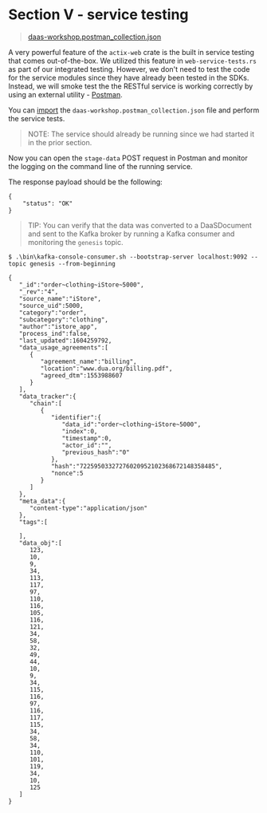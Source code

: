 # Section V - service testing

> [daas-workshop.postman\_collection.json](https://github.com/dsietz/daas-workshop/blob/master/rust-daas/tests/postman/daas-workshop.postman_collection.json)

A very powerful feature of the `actix-web` crate is the built in service testing that comes out-of-the-box. We utilized this feature in `web-service-tests.rs` as part of our integrated testing. However, we don't need to test the code for the service modules since they have already been tested in the SDKs. Instead, we will smoke test the the RESTful service is working correctly by using an external utility - [Postman](https://github.com/dsietz/daas-workshop/tree/4242659a82c3d0bb5f75f091e77cac8ea4a369c2/docs/reference-postman.md).

You can [import](https://learning.getpostman.com/docs/postman/collections/data_formats/#importing-postman-data) the `daas-workshop.postman_collection.json` file and perform the service tests.

> NOTE: The service should already be running since we had started it in the prior section.

Now you can open the `stage-data` POST request in Postman and monitor the logging on the command line of the running service.

The response payload should be the following:

```text
{
    "status": "OK"
}
```

> TIP: You can verify that the data was converted to a DaaSDocument and sent to the Kafka broker by running a Kafka consumer and monitoring the `genesis` topic.

```text
$ .\bin\kafka-console-consumer.sh --bootstrap-server localhost:9092 --topic genesis --from-beginning
```

```text
{
   "_id":"order~clothing~iStore~5000",
   "_rev":"4",
   "source_name":"iStore",
   "source_uid":5000,
   "category":"order",
   "subcategory":"clothing",
   "author":"istore_app",
   "process_ind":false,
   "last_updated":1604259792,
   "data_usage_agreements":[
      {
         "agreement_name":"billing",
         "location":"www.dua.org/billing.pdf",
         "agreed_dtm":1553988607
      }
   ],
   "data_tracker":{
      "chain":[
         {
            "identifier":{
               "data_id":"order~clothing~iStore~5000",
               "index":0,
               "timestamp":0,
               "actor_id":"",
               "previous_hash":"0"
            },
            "hash":"72259503327276020952102368672148358485",
            "nonce":5
         }
      ]
   },
   "meta_data":{
      "content-type":"application/json"
   },
   "tags":[
      
   ],
   "data_obj":[
      123,
      10,
      9,
      34,
      113,
      117,
      97,
      110,
      116,
      105,
      116,
      121,
      34,
      58,
      32,
      49,
      44,
      10,
      9,
      34,
      115,
      116,
      97,
      116,
      117,
      115,
      34,
      58,
      34,
      110,
      101,
      119,
      34,
      10,
      125
   ]
}
```

